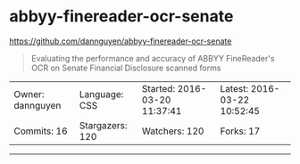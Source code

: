 # abbyy-finereader-ocr-senate

https://github.com/dannguyen/abbyy-finereader-ocr-senate
<blockquote>
Evaluating the performance and accuracy of ABBYY FineReader's OCR on Senate Financial Disclosure scanned forms
</blockquote>

<table>
<tr><td>Owner: dannguyen</td>
    <td>Language: CSS</td>
    <td>Started: 2016-03-20 11:37:41</td>
    <td>Latest: 2016-03-22 10:52:45</td></tr>
<tr><td>Commits: 16</td>
    <td>Stargazers: 120</td>
    <td>Watchers: 120</td>
    <td>Forks: 17</td></tr>
</table>

---

